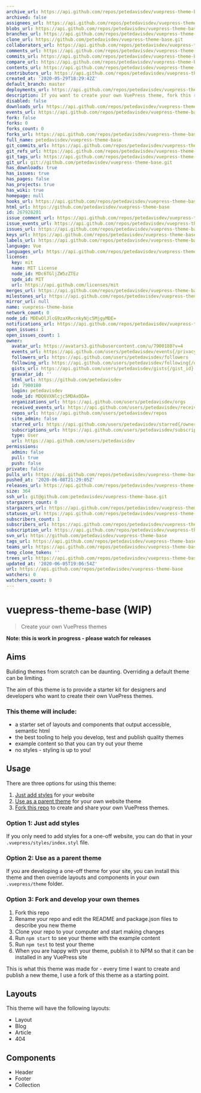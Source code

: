 ```yaml
---
archive_url: https://api.github.com/repos/petedavisdev/vuepress-theme-base/{archive_format}{/ref}
archived: false
assignees_url: https://api.github.com/repos/petedavisdev/vuepress-theme-base/assignees{/user}
blobs_url: https://api.github.com/repos/petedavisdev/vuepress-theme-base/git/blobs{/sha}
branches_url: https://api.github.com/repos/petedavisdev/vuepress-theme-base/branches{/branch}
clone_url: https://github.com/petedavisdev/vuepress-theme-base.git
collaborators_url: https://api.github.com/repos/petedavisdev/vuepress-theme-base/collaborators{/collaborator}
comments_url: https://api.github.com/repos/petedavisdev/vuepress-theme-base/comments{/number}
commits_url: https://api.github.com/repos/petedavisdev/vuepress-theme-base/commits{/sha}
compare_url: https://api.github.com/repos/petedavisdev/vuepress-theme-base/compare/{base}...{head}
contents_url: https://api.github.com/repos/petedavisdev/vuepress-theme-base/contents/{+path}
contributors_url: https://api.github.com/repos/petedavisdev/vuepress-theme-base/contributors
created_at: '2020-05-29T18:29:42Z'
default_branch: master
deployments_url: https://api.github.com/repos/petedavisdev/vuepress-theme-base/deployments
description: If you want to create your own VuePress theme, fork this repo!
disabled: false
downloads_url: https://api.github.com/repos/petedavisdev/vuepress-theme-base/downloads
events_url: https://api.github.com/repos/petedavisdev/vuepress-theme-base/events
fork: false
forks: 0
forks_count: 0
forks_url: https://api.github.com/repos/petedavisdev/vuepress-theme-base/forks
full_name: petedavisdev/vuepress-theme-base
git_commits_url: https://api.github.com/repos/petedavisdev/vuepress-theme-base/git/commits{/sha}
git_refs_url: https://api.github.com/repos/petedavisdev/vuepress-theme-base/git/refs{/sha}
git_tags_url: https://api.github.com/repos/petedavisdev/vuepress-theme-base/git/tags{/sha}
git_url: git://github.com/petedavisdev/vuepress-theme-base.git
has_downloads: true
has_issues: true
has_pages: false
has_projects: true
has_wiki: true
homepage: null
hooks_url: https://api.github.com/repos/petedavisdev/vuepress-theme-base/hooks
html_url: https://github.com/petedavisdev/vuepress-theme-base
id: 267928201
issue_comment_url: https://api.github.com/repos/petedavisdev/vuepress-theme-base/issues/comments{/number}
issue_events_url: https://api.github.com/repos/petedavisdev/vuepress-theme-base/issues/events{/number}
issues_url: https://api.github.com/repos/petedavisdev/vuepress-theme-base/issues{/number}
keys_url: https://api.github.com/repos/petedavisdev/vuepress-theme-base/keys{/key_id}
labels_url: https://api.github.com/repos/petedavisdev/vuepress-theme-base/labels{/name}
language: Vue
languages_url: https://api.github.com/repos/petedavisdev/vuepress-theme-base/languages
license:
  key: mit
  name: MIT License
  node_id: MDc6TGljZW5zZTEz
  spdx_id: MIT
  url: https://api.github.com/licenses/mit
merges_url: https://api.github.com/repos/petedavisdev/vuepress-theme-base/merges
milestones_url: https://api.github.com/repos/petedavisdev/vuepress-theme-base/milestones{/number}
mirror_url: null
name: vuepress-theme-base
network_count: 0
node_id: MDEwOlJlcG9zaXRvcnkyNjc5MjgyMDE=
notifications_url: https://api.github.com/repos/petedavisdev/vuepress-theme-base/notifications{?since,all,participating}
open_issues: 1
open_issues_count: 1
owner:
  avatar_url: https://avatars3.githubusercontent.com/u/7900180?v=4
  events_url: https://api.github.com/users/petedavisdev/events{/privacy}
  followers_url: https://api.github.com/users/petedavisdev/followers
  following_url: https://api.github.com/users/petedavisdev/following{/other_user}
  gists_url: https://api.github.com/users/petedavisdev/gists{/gist_id}
  gravatar_id: ''
  html_url: https://github.com/petedavisdev
  id: 7900180
  login: petedavisdev
  node_id: MDQ6VXNlcjc5MDAxODA=
  organizations_url: https://api.github.com/users/petedavisdev/orgs
  received_events_url: https://api.github.com/users/petedavisdev/received_events
  repos_url: https://api.github.com/users/petedavisdev/repos
  site_admin: false
  starred_url: https://api.github.com/users/petedavisdev/starred{/owner}{/repo}
  subscriptions_url: https://api.github.com/users/petedavisdev/subscriptions
  type: User
  url: https://api.github.com/users/petedavisdev
permissions:
  admin: false
  pull: true
  push: false
private: false
pulls_url: https://api.github.com/repos/petedavisdev/vuepress-theme-base/pulls{/number}
pushed_at: '2020-06-08T21:29:05Z'
releases_url: https://api.github.com/repos/petedavisdev/vuepress-theme-base/releases{/id}
size: 364
ssh_url: git@github.com:petedavisdev/vuepress-theme-base.git
stargazers_count: 0
stargazers_url: https://api.github.com/repos/petedavisdev/vuepress-theme-base/stargazers
statuses_url: https://api.github.com/repos/petedavisdev/vuepress-theme-base/statuses/{sha}
subscribers_count: 1
subscribers_url: https://api.github.com/repos/petedavisdev/vuepress-theme-base/subscribers
subscription_url: https://api.github.com/repos/petedavisdev/vuepress-theme-base/subscription
svn_url: https://github.com/petedavisdev/vuepress-theme-base
tags_url: https://api.github.com/repos/petedavisdev/vuepress-theme-base/tags
teams_url: https://api.github.com/repos/petedavisdev/vuepress-theme-base/teams
temp_clone_token: ''
trees_url: https://api.github.com/repos/petedavisdev/vuepress-theme-base/git/trees{/sha}
updated_at: '2020-06-05T19:06:54Z'
url: https://api.github.com/repos/petedavisdev/vuepress-theme-base
watchers: 0
watchers_count: 0
---
```


# vuepress-theme-base (WIP)

> Create your own VuePress themes

**Note: this is work in progress - please watch for releases**

## Aims

Building themes from scratch can be daunting. Overriding a default theme can be limiting.

The aim of this theme is to provide a starter kit for designers and developers who want to create their own VuePress themes.

### This theme will include:

- a starter set of layouts and components that output accessible, semantic html
- the best tooling to help you develop, test and publish quality themes
- example content so that you can try out your theme
- no styles - styling is up to you!

## Usage

There are three options for using this theme:

1. [Just add styles](#option-1-just-add-styles) for your website
2. [Use as a parent theme](#option-2-use-as-a-parent-theme) for your own website theme
3. [Fork this repo](#option-3-fork-and-develop-your-own-themes) to create and share your own VuePress themes.

### Option 1: Just add styles

If you only need to add styles for a one-off website, you can do that in your `.vuepress/styles/index.styl` file.

### Option 2: Use as a parent theme

If you are developing a one-off theme for your site, you can install this theme and then override layouts and components in your own `.vuepress/theme` folder.

### Option 3: Fork and develop your own themes

1. Fork this repo
2. Rename your repo and edit the README and package.json files to describe you new theme
3. Clone your repo to your computer and start making changes
4. Run `npm start` to see your theme with the example content
5. Run `npm test` to test your theme
6. When you are happy with your theme, publish it to NPM so that it can be installed in any VuePress site

This is what this theme was made for - every time I want to create and publish a new theme, I use a fork of this theme as a starting point.

## Layouts

This theme will have the following layouts:

- Layout
- Blog
- Article
- 404

## Components

- Header
- Footer
- Collection
